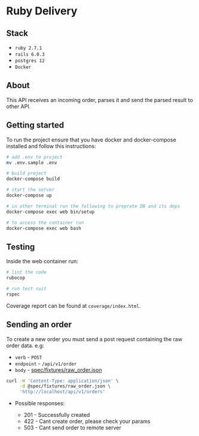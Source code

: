 # Ruby Delivery

## Stack

* `ruby 2.7.1`
* `rails 6.0.3`
* `postgres 12`
* `Docker`

## About

This API receives an incoming order, parses it and send the parsed result to other API.

## Getting started

To run the project ensure that you have docker and docker-compose installed and follow this instructions:

```bash
# add .env to project
mv .env.sample .env

# build project
docker-compose build

# start the server
docker-compose up

# in other terminal run the following to preprate DB and its deps
docker-compose exec web bin/setup

# to access the container run
docker-compose exec web bash
```

## Testing

Inside the web container run:

```bash
# lint the code
rubocop

# run test suit
rspec
```

Coverage report can be found at `coverage/index.html`.


## Sending an order

To create a new order you must send a post request containing the raw order data. e.g:

* `verb` - `POST`
* `endpoint` - `/api/v1/order`
* `body` - [spec/fixtures/raw_order.json](spec/fixtures/raw_order.json)

```bash
curl -H 'Content-Type: application/json' \
     -d @spec/fixtures/raw_order.json \
     'http://localhost/api/v1/orders'
```

* Possible responses:

  - 201 - Successfully created
  - 422 - Cant create order, please check your params  
  - 503 - Cant send order to remote server

